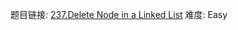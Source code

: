 题目链接: [237.Delete Node in a Linked List][1]
难度: Easy

[1]: https://leetcode.com/problems/delete-node-in-a-linked-list/
